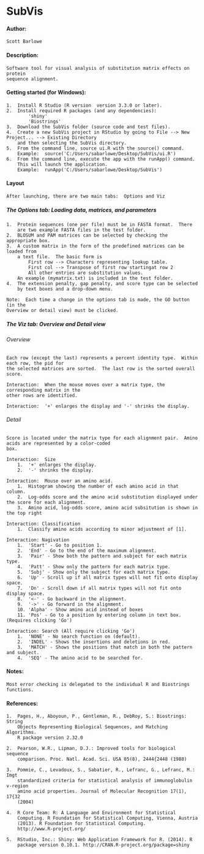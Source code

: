 # SubVis

#### Author:  
    Scott Barlowe

#### Description:  
    Software tool for visual analysis of substitution matrix effects on protein 
    sequence alignment.
    
#### Getting started (for Windows):
    1.  Install R Studio (R version  version 3.3.0 or later).
    2.  Install required R packages (and any dependencies):
            'shiny' 
            'Biostrings'
    3.  Download the SubVis folder (source code and test files).
    4.  Create a new SubVis project in RStudio by going to File --> New Project... --> Existing Directory
        and then selecting the SubVis directory.
    5.  From the command line, source ui.R with the source() command.
        Example:  source('C:/Users/sabarlowe/Desktop/SubVis/ui.R')
    6.  From the command line, execute the app with the runApp() command.
        This will launch the application.
        Example:  runApp('C:/Users/sabarlowe/Desktop/SubVis')

#### Layout
    After launching, there are two main tabs:  Options and Viz
    
##### The Options tab:  Loading data, matrices, and parameters
    1.  Protein sequences (one per file) must be in FASTA format.  There
        are two example FASTA files in the test folder.
    2.  BLOSUM and PAM matrices can be selected by checking the appropriate box.
    3.  A custom matrix in the form of the predefined matrices can be loaded from 
        a text file.  The basic form is 
            First row --> Characters representing lookup table.
            First col --> Transpose of first row startingat row 2
            All other entries are substitution values.
        An example (mymatrix.txt) is included in the test folder.
    4.  The extension penalty, gap penalty, and score type can be selected
        by text boxes and a drop-down menu.

    Note:  Each time a change in the options tab is made, the GO button (in the 
    Overview or detail view) must be clicked.

##### The Viz tab:  Overview and Detail view

###### Overview

    Each row (except the last) represents a percent identity type.  Within each row, the pid for
    the selected matrices are sorted.  The last row is the sorted overall score.  
    
    Interaction:  When the mouse moves over a matrix type, the corresponding matrix in the 
    other rows are identified.
    
    Interaction:  '+' enlarges the display and '-' shrinks the display.
    
###### Detail

    Score is located under the matrix type for each alignment pair.  Amino acids are represented by a color-coded
    box.
    
    Interaction:  Size
        1.  '+' enlarges the display.
        2.  '-' shrinks the display.
    
    Interaction:  Mouse over an amino acid.
        1.  Histogram showing the number of each amino acid in that column.
        2.  Log-odds score and the amino acid substitution displayed under the score for each alignment.
        3.  Amino acid, log-odds score, amino acid subsitution is shown in the top right
    
    Interaction: Classification
        1.  Classify amino acids according to minor adjustment of [1].
    
    Interaction: Nagivation
        1.  'Start' - Go to position 1.
        2.  'End' - Go to the end of the maximum alignment.
        3.  'Pair' - Show both the pattern and subject for each matrix type.
        4.  'Patt' - Show only the pattern for each matrix type.
        5.  'Subj' - Show only the subject for each matrix type.
        6.  'Up' - Scroll up if all matrix types will not fit onto display space.
        7.  'Dn' - Scroll down if all matrix types will not fit onto display space.
        8.  '<-' - Go backward in the alignment.
        9.  '->' - Go forward in the alignment.
        10. 'Alpha' - Show amino acid instead of boxes
        11. 'Pos' - Go to a position by entering column in text box. (Requires clicking 'Go')
        
    Interaction: Search (All require clicking 'Go')
        1.  'NONE' - No search function on (default).
        2.  'INDEL' - Shows the insertions and deletions in red.
        3.  'MATCH' - Shows the positions that match in both the pattern and subject.
        4.  'SEQ' - The amino acid to be searched for.
    
#### Notes:

    Most error checking is delegated to the individual R and Biostrings functions.
    

#### References:

    1.  Pages, H., Aboyoun, P., Gentleman, R., DebRoy, S.: Biostrings: String
        Objects Representing Biological Sequences, and Matching Algorithms.
        R package version 2.32.0
        
    2.  Pearson, W.R., Lipman, D.J.: Improved tools for biological sequence
        comparison. Proc. Natl. Acad. Sci. USA 85(8), 2444{2448 (1988)
        
    3.  Pommie, C., Levadoux, S., Sabatier, R., Lefranc, G., Lefranc, M.: Imgt
        standardized criteria for statistical analysis of immunoglobulin v-region
        amino acid properties. Journal of Molecular Recognition 17(1), 17{32
        (2004)
    
    4.  R Core Team: R: A Language and Environment for Statistical
        Computing. R Foundation for Statistical Computing, Vienna, Austria
        (2013). R Foundation for Statistical Computing.
        http://www.R-project.org/

    5.  RStudio, Inc.: Shiny: Web Application Framework for R. (2014). R
        package version 0.10.1. http://CRAN.R-project.org/package=shiny
